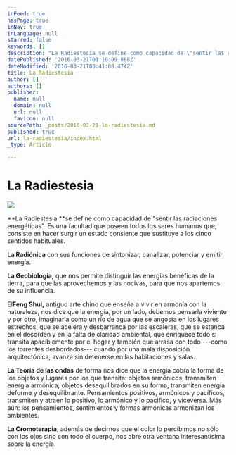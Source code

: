 ```yaml
---
inFeed: true
hasPage: true
inNav: true
inLanguage: null
starred: false
keywords: []
description: "La Radiestesia se define como capacidad de \"sentir las radiaciones energéticas\". \_Es una facultad que poseen todos los seres humanos que, consiste en hacer surgir un estado consiente que sustituye a los cinco sentidos habituales.\_"
datePublished: '2016-03-21T01:10:09.868Z'
dateModified: '2016-03-21T00:41:08.474Z'
title: La Radiestesia
author: []
authors: []
publisher:
  name: null
  domain: null
  url: null
  favicon: null
sourcePath: _posts/2016-03-21-la-radiestesia.md
published: true
url: la-radiestesia/index.html
_type: Article

---
```

# La Radiestesia
![](https://the-grid-user-content.s3-us-west-2.amazonaws.com/60d70c67-011f-476a-b48c-6458f4aecd13.jpg)

**La Radiestesia **se define como capacidad de "sentir las radiaciones energéticas".  Es una facultad que poseen todos los seres humanos que, consiste en hacer surgir un estado consiente que sustituye a los cinco sentidos habituales. 

**La Radiónica** con sus funciones de sintonizar, canalizar, potenciar y emitir energía.

**La Geobiología,** que nos permite distinguir las energías benéficas de la tierra, para que las aprovechemos y las nocivas, para que nos apartemos de su influencia. 

El**Feng Shui,** antiguo arte chino que enseña a vivir en armonía con la naturaleza, nos dice que la energía, por un lado, debemos pensarla viviente y por otro, imaginarla como un río de agua que se angosta en los lugares estrechos, que se acelera y desbarranca por las escaleras, que se estanca en el desorden y en la falta de claridad ambiental, que enriquece todo si transita apaciblemente por el hogar y también que arrasa con todo ---como los torrentes desbordados--- cuando por una mala disposición arquitectónica, avanza sin detenerse en las habitaciones y salas. 

**La Teoría de las ondas** de forma nos dice que la energía cobra la forma de los objetos y lugares por los que transita: objetos armónicos, transmiten energía armónica; objetos desequilibrados en su forma, transmiten energía deforme y desequilibrante. Pensamientos positivos, armónicos y pacíficos, transmiten y atraen lo positivo, lo armónico y lo pacifico, y viceversa.
Más aún: los pensamientos, sentimientos y formas armónicas armonizan los ambientes. 

**La Cromoterapia**, además de decirnos que el color lo percibimos no sólo con los ojos sino con todo el cuerpo, nos abre otra ventana interesantísima sobre la energía.